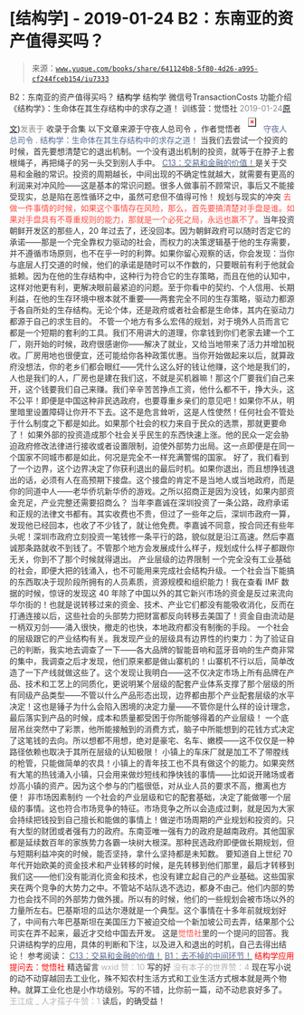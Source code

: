 # [结构学] - 2019-01-24 B2：东南亚的资产值得买吗？

> 来源：[`www.yuque.com/books/share/641124b8-5f80-4d26-a995-cf244fceb154/iu7333`](https://www.yuque.com/books/share/641124b8-5f80-4d26-a995-cf244fceb154/iu7333)

<ne-p id="520f42f3293818f927861ebbd5b15da4_p_0" data-lake-id="520f42f3293818f927861ebbd5b15da4_p_0"><ne-text id="ud688aec3" style="color: rgb(51, 51, 51);">B2：东南亚的资产值得买吗？</ne-text></ne-p> <ne-p id="aaaf4f8d2c60d78b54bfb88a575ebe29" data-lake-id="aaaf4f8d2c60d78b54bfb88a575ebe29"><ne-text id="ucfd2aa71" ne-fontsize="14">结构学</ne-text></ne-p> <ne-p id="baee66b8b3db838457aa76c09304d9aa" data-lake-id="baee66b8b3db838457aa76c09304d9aa"><ne-text id="uf4334557" ne-fontsize="14" ne-bold="true" style="color: rgb(51, 51, 51);">结构学</ne-text></ne-p> <ne-p id="b3799ab53f032384488834fda08ade21" data-lake-id="b3799ab53f032384488834fda08ade21"><ne-text id="ud0f2de2f" ne-fontsize="14" style="color: rgb(51, 51, 51);">微信号</ne-text><ne-text id="ua41da7d1" ne-fontsize="14" style="color: rgb(51, 51, 51);">TransactionCosts</ne-text></ne-p> <ne-p id="38028e61377aebd3ec29876d10d13a28" data-lake-id="38028e61377aebd3ec29876d10d13a28"><ne-text id="u8f89bed1" ne-fontsize="14" style="color: rgb(51, 51, 51);">功能介绍</ne-text><ne-text id="u48eb56b7" ne-fontsize="14" style="color: rgb(51, 51, 51);">《结构学》：生命体在其生存结构中的求存之道！ 训练营：觉悟社</ne-text></ne-p> <ne-p id="3958683e849e9702a123bb60e0804011" data-lake-id="3958683e849e9702a123bb60e0804011"><ne-text id="uf63830e3" style="color: rgb(140, 140, 140);">2019-01-24</ne-text>[<ne-text id="uf9756da5" ne-fontsize="14">原文</ne-text>](https://mp.weixin.qq.com/s?__biz=MzIzMDYwOTM0Mg==&mid=2247483936&idx=1&sn=26888c67b2ba0feaee0961b813271e24&chksm=e8b19af1dfc613e7fed8be7a6f08ce8e8fdf53fc76ac63729dfec83d3a9d10977f40a2534bc2#rd))<ne-text id="u09caa787" ne-fontsize="14" style="color: rgb(140, 140, 140);">发表于</ne-text></ne-p> <ne-p id="08177fa8d75ae407e4ea5e84815c3486" data-lake-id="08177fa8d75ae407e4ea5e84815c3486"><ne-text id="u364b253b" style="color: rgb(51, 51, 51);">收录于合集</ne-text></ne-p> <ne-p id="d340375ff052cda7873edbe4156ca047" data-lake-id="d340375ff052cda7873edbe4156ca047"><ne-text id="ub8100948" ne-fontsize="14" style="color: rgb(51, 51, 51);">以下文章来源于守夜人总司令 ，作者觉悟者</ne-text></ne-p> <ne-p id="d0de0152510968807209e23b379b5587" data-lake-id="d0de0152510968807209e23b379b5587"><ne-card data-card-name="image" data-card-type="inline" id="Epvz3" ne-fontsize="14" data-event-boundary="card" style="color: rgb(87, 107, 149);">![](img/3797d9cbaac73b5b1e73d30aa176616e.png)  <ne-p id="6a0cc63c535c174c3aeb8d6f38d1b0d9" data-lake-id="6a0cc63c535c174c3aeb8d6f38d1b0d9"><ne-text id="ua2eefb78" style="color: rgb(87, 107, 149);">守夜人总司令</ne-text></ne-p> <ne-p id="29dffd4df660f79801107d7201436ecd" data-lake-id="29dffd4df660f79801107d7201436ecd"><ne-text id="uf9c8978f" ne-fontsize="14" style="color: rgb(87, 107, 149);">.</ne-text></ne-p> <ne-p id="ebaac50484fc6a3cfa73e32ab0f410a3" data-lake-id="ebaac50484fc6a3cfa73e32ab0f410a3"><ne-text id="u89865b95" style="color: rgb(87, 107, 149);">结构学：生命体在其生存结构中的求存之道！</ne-text></ne-p> <ne-p id="703a6513891a010a5262a930d420974b" data-lake-id="703a6513891a010a5262a930d420974b"><ne-text id="ue530895f" style="color: rgb(51, 51, 51);">当我们去尝试一个投资的时候，首先要想清楚它的退出机制。一个没有退出机制的投资，就等于在脖子上套根绳子，再把绳子的另一头交到别人手中。</ne-text></ne-p> <ne-p id="077d95bb7127c2b5d080e901d5544c17" data-lake-id="077d95bb7127c2b5d080e901d5544c17">[<ne-text id="u84eec0d0" style="color: rgb(87, 107, 149);">C13：交易和金融的价值！</ne-text>](http://mp.weixin.qq.com/s?__biz=MzIzMDYwOTM0Mg==&mid=2247483930&idx=1&sn=ae65c47055e5a1bf799a5313d32053d3&chksm=e8b19acbdfc613ddcbff8490bf7d7ff6c7afbd985bbf3d6ef051e8f397e179061dc7edbe5fc1&scene=21#wechat_redirect)<ne-text id="u160094dd" style="color: rgb(51, 51, 51);">是关于交易和金融的常识。</ne-text><ne-text id="ue8bb50f6" ne-bold="true" style="color: rgb(51, 51, 51);">投资的周期越长，中间出现的不确定性就越大，就需要有更高的利润来对冲风险——这是基本的常识问题</ne-text><ne-text id="u82b0b15e" style="color: rgb(51, 51, 51);">。很多人做事前不顾常识，事后又不能接受现实，总是陷在恶性循环之中，虽然可悲但不值得可怜！</ne-text></ne-p> <ne-p id="bc49d050fd5dc82a8df3d8861d53f7ed" data-lake-id="bc49d050fd5dc82a8df3d8861d53f7ed"><ne-text id="udafc8bd2" ne-bold="true" style="color: rgb(51, 51, 51);">规划与现实的冲突</ne-text></ne-p> <ne-p id="1a1e654991c4ba3e5799cb0e5c1948e1" data-lake-id="1a1e654991c4ba3e5799cb0e5c1948e1"><ne-text id="u16e30159" style="color: rgb(255, 76, 65);">去做一件事情的时候，如果这个事情存在风险，那么，首先要搞清楚对手盘是谁。如果对手盘具有不尊重规则的能力，那就是一个必死之局，永远也赢不了。</ne-text><ne-text id="u17c3d008" style="color: rgb(51, 51, 51);">当年投资朝鲜开发区的那些人，20 年过去了，还没回本。因为朝鲜政府可以随时否定它的承诺——那是一个完全靠权力驱动的社会，而权力的决策逻辑基于他的生存需要，并不遵循市场原则，也不在乎一时的利弊。如果你留心观察的话，你会发现：当你与底层人打交道的时候，他们的承诺是随时可以不作数的，只要眼前有利于他就会抵赖。因为在他的生存结构中，这种行为符合它的生存策略，而且在他的认知中，这样对他更有利，更解决眼前最紧迫的问题。至于你看中的契约、个人信用、长期利益，在他的生存环境中根本就不重要——两套完全不同的生存策略，驱动力都源于各自所处的生存结构。无论个体，还是政府或者社会都是生命体，其内在驱动力都源于自己的求生目的。</ne-text></ne-p> <ne-p id="51717352694b106b81509403cc6555f0" data-lake-id="51717352694b106b81509403cc6555f0"><ne-text id="ucd40a3ad" style="color: rgb(51, 51, 51);">不管一个地方有多么宏伟的规划，对于境外人员而言它都是一个短期的套利的工具。我们不用讲大的道理，你拿钱到你们老家去建一个工厂，刚开始的时候，政府很感谢你——解决了就业，又给当地带来了活力并增加税收。厂房用地也很便宜，还可能给你各种政策优惠。当你开始做起来以后，就算政府没想法，你的老乡们都会眼红——凭什么这么好的钱让他赚，这个地是我们的，人也是我们的人，厂房也是建在我们这，不就是买机器嘛！那这个厂要我们自己来开，这个钱要我们自己来赚。我们辛辛苦苦挣点工资，他什么都不干，挣大头，这不公平！即便是中国这种非民选政府，也要尊重乡亲们的意见吧！如果你不从，明里暗里设置障碍让你开不下去。这不是危言耸听，这是人性使然！任何社会不管处于什么制度之下都是如此。如果那个社会的权力来自于民众的选票，那就更要命了！ 如果外部的投资造成那个社会关乎民生的东西快速上涨。他的民众一定会胁迫政府修改法律进行接收或者设置限制，迫使外部势力出局。这一点即便是在同一个国家不同城市都是如此，何况是完全不一样充满警惕的国家。</ne-text></ne-p> <ne-p id="99428361a21dd691c3afc0fa0e21379d" data-lake-id="99428361a21dd691c3afc0fa0e21379d"><ne-text id="ue545c914" style="color: rgb(51, 51, 51);">好了，我们看到了一个边界，这个边界决定了你获利退出的最后时机。如果你退出，而且想挣钱退出的话，必须有人在高预期下接盘。这个接盘的肯定不是当地人或当地政府，而是你的同道中人——老华侨坑新华侨的游戏。之所以招商正是因为没钱，如果内部资金充足，产业完整还需要招商么？</ne-text></ne-p> <ne-p id="218a5431d7bcef153852b9089932f70c" data-lake-id="218a5431d7bcef153852b9089932f70c"><ne-text id="u3c3b7125" style="color: rgb(51, 51, 51);">当年李嘉诚在深圳投资了一条公路，政府承诺和正规的法律文书都有。其实收费也不贵，但过了一些年之后，深圳市政府一算，发现他已经回本，也收了不少钱了，就让他免费。李嘉诚不同意，按合同还有些年头呢！深圳市政府立刻投资一笔钱修一条平行的路，貌似就是沿江高速。然后李嘉诚那条路就收不到钱了。</ne-text><ne-text id="uf8e669a3" ne-bold="true" style="color: rgb(51, 51, 51);">不管那个地方会发展成什么样子，规划成什么样子都跟你无关，你到不了那个时候就得退出。</ne-text></ne-p> <ne-p id="7471bf1f0df9323433aaadd09f994ddc" data-lake-id="7471bf1f0df9323433aaadd09f994ddc"><ne-text id="u05016d15" ne-bold="true" style="color: rgb(51, 51, 51);">产业层级的边界限制</ne-text></ne-p> <ne-p id="191d4d5a0dc26dcee3d6b25b9f5b09a9" data-lake-id="191d4d5a0dc26dcee3d6b25b9f5b09a9"><ne-text id="ucaf939e2" style="color: rgb(51, 51, 51);">一个完全没有工业基础的社会，即便大把的钱涌入，也不可能用来完成社会结构升级。</ne-text><ne-text id="ub0d116ac" ne-bold="true" style="color: rgb(51, 51, 51);">一个社会当下能搞的东西取决于现阶段所拥有的人员素质，资源规模和组织能力！</ne-text><ne-text id="u2a45bf50" style="color: rgb(51, 51, 51);">我在查看 IMF 数据的时候，惊讶的发现这 40 年除了中国以外的其它新兴市场的资金是反过来流向华尔街的！也就是说转移过来的资金、技术、产业它们都没有能吸收消化，反而在打通连接以后，这些社会的头部势力把财富都反向转移去美国了！资金自由流动是一柄双刃剑——涌入很快，撤走的也快，本地政府都没有制衡的手段。</ne-text></ne-p> <ne-p id="8a804dc95497bf6777673766e9bf4fa0" data-lake-id="8a804dc95497bf6777673766e9bf4fa0"><ne-text id="u04fad267" style="color: rgb(51, 51, 51);">一个社会的层级跟它的产业结构有关。我发现产业的层级具有边界性的约束力：为了验证自己的判断，我实地去调查了一下——各大品牌的智能音响和蓝牙音响的生产商非常的集中，我调查之后才发现，他们原来都是做山寨机的！山寨机不行以后，简单改造了一下产线就做这些了。这个发现让我明白——这不仅决定市场上所有品牌在产品、技术和工艺上的同质化，更说明某个层级的配套产业体系支撑了那个层级的所有同级产品类型——不管以什么产品形态出现，边界都由那个产业配套层级的水平决定！这也是锤子为什么会陷入困境的决定力量——</ne-text><ne-text id="ued36bed5" ne-bold="true" style="color: rgb(51, 51, 51);">不管你是什么样的设计理念，最后落实到产品的时候，成本和质量都受困于你所能够得着的产业层级！</ne-text></ne-p> <ne-p id="779116516be337f9459926263d215337" data-lake-id="779116516be337f9459926263d215337"><ne-text id="u42fe2499" style="color: rgb(51, 51, 51);">一个底层吊丝突然中了彩票，他所能接触到的消费方式，脑子中所能想到的花钱方式决定了这笔钱的去向。所以想都不用想，绝对是豪宅、名车、嫩模——这不仅仅是一种路径依赖也取决于其所在层级的认知极限！</ne-text></ne-p> <ne-p id="239dc70db98db936eb29e975b2dc00ca" data-lake-id="239dc70db98db936eb29e975b2dc00ca"><ne-text id="uc182dcb2" style="color: rgb(51, 51, 51);">小镇上的车床厂就是加工不了带膛线的枪管，只能做简单的农具！小镇上的青年技工也不具有做这个的能力。如果突然有大笔的热钱涌入小镇，只会用来做炒短线和挣快钱的事情——比如说开赌场或者炒高小镇的资产。因为这个参与的门槛很低，对从业人员的要求不高，撤离也方便！</ne-text></ne-p> <ne-p id="e6a9611eef8c369ed316a329a640e650" data-lake-id="e6a9611eef8c369ed316a329a640e650"><ne-text id="ua9c4531e" ne-bold="true" style="color: rgb(51, 51, 51);">非市场因素制约</ne-text></ne-p> <ne-p id="aec14eb0aafb9840846cb46322ce036a" data-lake-id="aec14eb0aafb9840846cb46322ce036a"><ne-text id="ue549ef99" style="color: rgb(51, 51, 51);">一个社会的产业层级和它的配套基础，决定了能做哪一个层级的事情。这也符合市场竞争的特征。市场竞争之所以会造成过剩，就是因为大家会持续把钱投到自己擅长和能做的事情上！做逆市场周期的产业规划和投资的。只有大型的财团或者强有力的政府。东南亚唯一强有力的政府是越南政府。其他国家都是延续数百年的家族势力各霸一块树大根深。那种民选政府即便做长期规划，但与短期利益冲突的时候，能否坚持，拿什么坚持都是未知数。</ne-text></ne-p> <ne-p id="c3da37f1434ac5c737b80c9cf9017dec" data-lake-id="c3da37f1434ac5c737b80c9cf9017dec"><ne-text id="uccb8eba1" style="color: rgb(51, 51, 51);">要知道自上世纪 70 年代开始欧美的资金技术和产业转移的时候，是先转移到他们那里，最后才转移到我们这——他们没有能消化资金和技术，也没有建立起自己的产业基础。</ne-text><ne-text id="u89e6956a" ne-bold="true" style="color: rgb(51, 51, 51);">这些国家夹在两个竞争的大势力之中。不管站不站队选不选边，都身不由己。他们内部的势力也会找不同的外部势力做外援。所以有的时候，他们的一些规划会被市场以外的力量所左右。</ne-text><ne-text id="u1f1644ad" style="color: rgb(51, 51, 51);">巴基斯坦的瓜达尔港就是一个典型。这个事情在十多年前就规划好了，中间有六年巴基斯坦在美国压力下被迫交给一个新加坡公司去弄，结果那个公司实在弄不起来，最近才交给中国去开发。</ne-text></ne-p> <ne-p id="c0ee7d2a0d3d25af59dfc343a18e2547" data-lake-id="c0ee7d2a0d3d25af59dfc343a18e2547"><ne-text id="uea34e0fd" style="color: rgb(51, 51, 51);">这是</ne-text><ne-text id="ud606aa23" ne-bold="true" style="color: rgb(255, 76, 65);">觉悟社</ne-text><ne-text id="u144956a5" style="color: rgb(51, 51, 51);">里的一个提问的回答。我只讲结构学的应用，具体的判断和下注，以及进入和退出的时机，自己去得出结论！</ne-text></ne-p> <ne-p id="4ace6f49e864130471b5cbe98e07d28c" data-lake-id="4ace6f49e864130471b5cbe98e07d28c"><ne-text id="ua6ed7c2a" ne-fontsize="13" style="color: rgb(51, 51, 51);">参考阅读：</ne-text></ne-p> <ne-p id="74ca3c0992c1787f1e6523f63fa7525f" data-lake-id="74ca3c0992c1787f1e6523f63fa7525f">[<ne-text id="u90b1506f" ne-fontsize="13" style="color: rgb(87, 107, 149);">C13：交易和金融的价值！</ne-text>](http://mp.weixin.qq.com/s?__biz=MzIzMDYwOTM0Mg==&mid=2247483930&idx=1&sn=ae65c47055e5a1bf799a5313d32053d3&chksm=e8b19acbdfc613ddcbff8490bf7d7ff6c7afbd985bbf3d6ef051e8f397e179061dc7edbe5fc1&scene=21#wechat_redirect)</ne-p> <ne-p id="47b40292748a90d8b496f8eca9c8c858" data-lake-id="47b40292748a90d8b496f8eca9c8c858">[<ne-text id="u2510ca21" ne-fontsize="13" style="color: rgb(87, 107, 149);">B1：去不掉的中间环节！</ne-text>](http://mp.weixin.qq.com/s?__biz=MzIzMDYwOTM0Mg==&mid=2247483903&idx=1&sn=e8a21cb816d6a27d869f81463805a208&chksm=e8b1992edfc610380f54d91f9acc9844820c77ce8a5bcedb4f36372c406647f45fd2514a6a77&scene=21#wechat_redirect)</ne-p> <ne-p id="2e11ed9e97359e77f369fe3b5d3892af" data-lake-id="2e11ed9e97359e77f369fe3b5d3892af" ne-alignment="center"><ne-text id="u745bc83f" ne-bold="true" style="color: rgb(255, 0, 0);">结构学应用 提问去：觉悟社</ne-text></ne-p>  <ne-p id="dee3ba10a2a47fd0f4871ddfcc049d68" data-lake-id="dee3ba10a2a47fd0f4871ddfcc049d68" ne-alignment="center"><ne-card data-card-name="image" data-card-type="inline" id="OmL0i" data-event-boundary="card" style="color: rgb(51, 51, 51);"><ne-h3 id="6DUJt" data-lake-id="6DUJt"><ne-heading-ext><ne-heading-anchor></ne-heading-anchor><ne-heading-fold></ne-heading-fold></ne-heading-ext><ne-heading-content><ne-text id="u5a4bfccd" ne-fontsize="16" style="color: rgb(51, 51, 51);">精选留言</ne-text></ne-heading-content></ne-h3>  <ne-p id="bcd4589d13fdb86dc40ee50ea57a6373" data-lake-id="bcd4589d13fdb86dc40ee50ea57a6373"><ne-card data-card-name="image" data-card-type="inline" id="wjIEH" data-event-boundary="card" style="color: rgb(51, 51, 51);"><ne-p id="2f1f55f0550c642bc95f536ca20f0e27" data-lake-id="2f1f55f0550c642bc95f536ca20f0e27"><ne-text id="u611d3b77" style="color: rgb(179, 179, 179);">wxid 赞：10</ne-text></ne-p> <ne-p id="a7e38dbed2471079dcbc3a7054b430cd" data-lake-id="a7e38dbed2471079dcbc3a7054b430cd"><ne-text id="u5b3d39b1" style="color: rgb(51, 51, 51);">写的好</ne-text></ne-p>  <ne-p id="0c908ce5cb25b34d7b4347de1184faec" data-lake-id="0c908ce5cb25b34d7b4347de1184faec"><ne-card data-card-name="image" data-card-type="inline" id="pAOPG" data-event-boundary="card" style="color: rgb(51, 51, 51);"><ne-p id="8307b023894b10ac2b061c223182a01a" data-lake-id="8307b023894b10ac2b061c223182a01a"><ne-text id="u5d8f6d7d" style="color: rgb(179, 179, 179);">没有本子的世界赞：4</ne-text></ne-p> <ne-p id="cec0ad834c864b0dad512ce614e2275c" data-lake-id="cec0ad834c864b0dad512ce614e2275c"><ne-text id="ua6d2e77a" style="color: rgb(51, 51, 51);">现在写小说的动不动穿越回去工业化，殊不知农村生活方式和工业生活方式根本就是两个物种。就算工业化也是小作坊级别。写的不错，比你前一篇，动不动悲哀好多了。</ne-text></ne-p>  <ne-p id="be138df1d486cb106ed081a70b8aa7a7" data-lake-id="be138df1d486cb106ed081a70b8aa7a7"><ne-card data-card-name="image" data-card-type="inline" id="vlaa5" data-event-boundary="card" style="color: rgb(51, 51, 51);"><ne-p id="8f06d5ac32fdf75b210b966196828dc4" data-lake-id="8f06d5ac32fdf75b210b966196828dc4"><ne-text id="uba3b76dd" style="color: rgb(179, 179, 179);">王江成 _ 人才孺子牛赞：1</ne-text></ne-p> <ne-p id="e99dbf8fb42615223b6189ac9dcebe01" data-lake-id="e99dbf8fb42615223b6189ac9dcebe01"><ne-text id="uda22c794" style="color: rgb(51, 51, 51);">读后，的确受益！</ne-text></ne-p></ne-card></ne-p></ne-card></ne-p></ne-card></ne-p></ne-card></ne-p></ne-card></ne-p>
